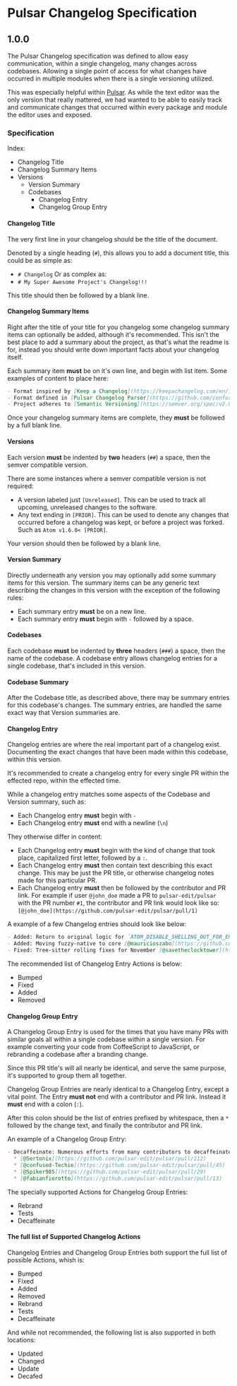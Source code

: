 # Pulsar Changelog Specification

## 1.0.0

The Pulsar Changelog specification was defined to allow easy communication, within a single changelog,
many changes across codebases. Allowing a single point of access for what changes have occurred
in multiple modules when there is a single versioning utilized.

This was especially helpful within [Pulsar](https://github.com/pulsar-edit/pulsar).
As while the text editor was the only version that really mattered, we had wanted to be able to easily
track and communicate changes that occurred within every package and module the editor uses and exposed.

### Specification

Index:
* Changelog Title
* Changelog Summary Items
* Versions
  * Version Summary
  * Codebases
    * Changelog Entry
    * Changelog Group Entry

#### Changelog Title

The very first line in your changelog should be the title of the document.

Denoted by a single heading (`#`), this allows you to add a document title, this could be as simple as:
  - `# Changelog`
Or as complex as:
  - `# My Super Awesome Project's Changelog!!!`

This title should then be followed by a blank line.

#### Changelog Summary Items

Right after the title of your title for you changelog some changelog summary items can optionally be added, although it's recommended. This isn't the best place to add a summary about the project, as that's what the readme is for, instead you should write down important facts about your changelog itself.

Each summary item **must** be on it's own line, and begin with list item.
Some examples of content to place here:

```markdown
- Format inspired by [Keep a Changelog](https://keepachangelog.com/en/1.0.0)
- Format defined in [Pulsar Changelog Parser](https://github.com/confused-Techie/pulsar-changelog-parser)
- Project adheres to [Semantic Versioning](https://semver.org/spec/v2.0.0.html)
```

Once your changelog summary items are complete, they **must** be followed by a full blank line.

#### Versions

Each version **must** be indented by **two** headers (`##`) a space, then the semver compatible version.

There are some instances where a semver compatible version is not required:
  * A version labeled just `[Unreleased]`. This can be used to track all upcoming, unreleased changes to the software.
  * Any text ending in `[PRIOR]`. This can be used to denote any changes that occurred before a changelog was kept, or before a project was forked. Such as `Atom v1.6.0< [PRIOR]`.

Your version should then be followed by a blank line.

#### Version Summary

Directly underneath any version you may optionally add some summary items for this version. The summary items can be any generic text describing the changes in this version with the exception of the following rules:
  * Each summary entry **must** be on a new line.
  * Each summary entry **must** begin with `-` followed by a space.

#### Codebases

Each codebase **must** be indented by **three** headers (`###`) a space, then the name of the codebase.
A codebase entry allows changelog entries for a single codebase, that's included in this version.

#### Codebase Summary

After the Codebase title, as described above, there may be summary entries for this codebase's changes. The summary entries, are handled the same exact way that Version summaries are.

#### Changelog Entry

Changelog entries are where the real important part of a changelog exist. Documenting the exact changes that have been made within this codebase, within this version.

It's recommended to create a changelog entry for every single PR within the effected repo, within the effected time.

While a changelog entry matches some aspects of the Codebase and Version summary, such as:
* Each Changelog entry **must** begin with `-`
* Each Changelog entry **must** end with a newline (`\n`)

They otherwise differ in content:
* Each Changelog entry **must** begin with the kind of change that took place, capitalized first letter, followed by a `:`.
* Each Changelog entry **must** then contain text describing this exact change. This may be just the PR title, or otherwise changelog notes made for this particular PR.
* Each Changelog entry **must** then be followed by the contributor and PR link. For example if user `@john_doe` made a PR to `pulsar-edit/pulsar` with the PR number `#1`, the contributor and PR link would look like so: `[@john_doe](https://github.com/pulsar-edit/pulsar/pull/1)`

A example of a few Changelog entries should look like below:

```markdown
- Added: Return to original logic for `ATOM_DISABLE_SHELLING_OUT_FOR_ENVIRONMENT` [@savetheclocktower](https://github.com/pulsar-edit/pulsar/pull/831)
- Added: Moving fuzzy-native to core [@mauricioszabo](https://github.com/pulsar-edit/pulsar/pull/774)
- Fixed: Tree-sitter rolling fixes for November [@savetheclocktower](https://github.com/pulsar-edit/pulsar/pull/819)
```

The recommended list of Changelog Entry Actions is below:
* Bumped
* Fixed
* Added
* Removed

#### Changelog Group Entry

A Changelog Group Entry is used for the times that you have many PRs with similar goals all within a single codebase within a single version. For example converting your code from CoffeeScript to JavaScript, or rebranding a codebase after a branding change.

Since this PR title's will all nearly be identical, and serve the same purpose, it's supported to group them all together.

Changelog Group Entries are nearly identical to a Changelog Entry, except a vital point. The Entry **must not** end with a contributor and PR link. Instead it **must** end with a colon (`:`).

After this colon should be the list of entries prefixed by whitespace, then a `*` followed by the change text, and finally the contributor and PR link.

An example of a Changelog Group Entry:

```markdown
- Decaffeinate: Numerous efforts from many contributors to decaffeinate the editor:
  * [@Sertonix](https://github.com/pulsar-edit/pulsar/pull/112)
  * [@confused-Techie](https://github.com/pulsar-edit/pulsar/pull/45)
  * [@Spiker985](https://github.com/pulsar-edit/pulsar/pull/29)
  * [@fabianfiorotto](https://github.com/pulsar-edit/pulsar/pull/13)
```

The specially supported Actions for Changelog Group Entries:
* Rebrand
* Tests
* Decaffeinate

#### The full list of Supported Changelog Actions

Changelog Entries and Changelog Group Entries both support the full list of possible Actions, whish is:
* Bumped
* Fixed
* Added
* Removed
* Rebrand
* Tests
* Decaffeinate

And while not recommended, the following list is also supported in both locations:
* Updated
* Changed
* Update
* Decafed
